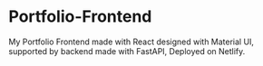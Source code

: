 # Portfolio-Frontend
My Portfolio Frontend made with React designed with Material UI, supported by backend made with FastAPI, Deployed on Netlify.
